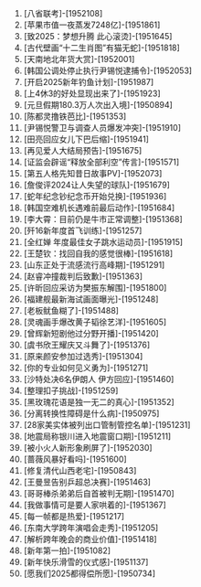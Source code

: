 
1. [八省联考]-[1952108]
1. [苹果市值一夜蒸发7248亿]-[1951861]
1. [致2025：梦想升腾 此心滚烫]-[1951645]
1. [古代壁画“十二生肖图”有猫无蛇]-[1951818]
1. [天南地北年货大赏]-[1952001]
1. [韩国公调处停止执行尹锡悦逮捕令]-[1952053]
1. [开启2025新年钓鱼计划]-[1951987]
1. [上4休3的好处显现出来了]-[1951923]
1. [元旦假期180.3万人次出入境]-[1950894]
1. [陈都灵撸铁芭比]-[1951353]
1. [尹锡悦警卫与调查人员爆发冲突]-[1951910]
1. [田亮回应女儿下巴后缩]-[1951941]
1. [再见爱人大结局预告]-[1951675]
1. [证监会辟谣“释放全部利空”传言]-[1951571]
1. [第五人格先知昔日故事PV]-[1952073]
1. [詹俊评2024让人失望的球队]-[1951679]
1. [蛇年纪念钞纪念币开始兑换]-[1951936]
1. [韩国空难机长遇难前最后动作]-[1951684]
1. [李大霄：目前仍是牛市正常调整]-[1951368]
1. [歼16新年度首飞训练]-[1951257]
1. [全红婵 年度最佳女子跳水运动员]-[1951915]
1. [王楚钦：找回自我的感觉很棒]-[1951618]
1. [山东正处于流感流行高峰期]-[1951291]
1. [赵睿冲撞裁判后致歉]-[1951363]
1. [许昕回应采访为樊振东解围]-[1951800]
1. [福建舰最新海试画面曝光]-[1951248]
1. [老板鱿鱼糊了]-[1951488]
1. [灵魂画手爆改黄子韬徐艺洋]-[1951605]
1. [曾辉新短剧他过分野开播]-[1951420]
1. [虞书欣王耀庆又斗舞了]-[1951376]
1. [原来颜安参加过选秀]-[1951304]
1. [你的专业如何见义勇为]-[1951271]
1. [沙特处决6名伊朗人 伊方回应]-[1951460]
1. [整理扣子挑战]-[1951259]
1. [黑玫瑰花语是独一无二的真心]-[1951352]
1. [分离转换性障碍是什么病]-[1950975]
1. [28家美实体被列出口管制管控名单]-[1951231]
1. [地震局称银川进入地震窗口期]-[1951211]
1. [被小火人新形象刷屏了]-[1952030]
1. [蔷薇风暴好看吗]-[1951600]
1. [修复清代山西老宅]-[1950843]
1. [王曼昱告别乒超总决赛]-[1951463]
1. [哥哥棒杀弟弟后自首被判无期]-[1951470]
1. [我做事情可是要人家哄着的]-[1951367]
1. [每一帧都是热爱]-[1951217]
1. [东南大学跨年演唱会走秀]-[1951205]
1. [解析跨年晚会的商业价值]-[1951418]
1. [新年第一拍]-[1951082]
1. [新年快乐滑雪的仪式感]-[1951137]
1. [愿我们2025都得偿所愿]-[1950734]